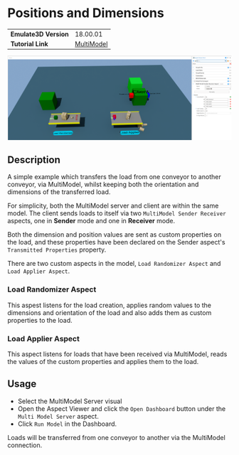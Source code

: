# Positions and Dimensions
|||
|-|-|
|**Emulate3D Version**|18.00.01|
|**Tutorial Link**|[MultiModel](https://store.sim3d.com/demo3d_2025/multimodel)|

![Positions and Dimensions](positions_and_dimensions.png)

## Description
A simple example which transfers the load from one conveyor to another conveyor, via MultiModel, whilst keeping both the orientation and dimensions of the transferred load.

For simplicity, both the MultiModel server and client are within the same model. The client sends loads to itself via two `MultiModel Sender Receiver` aspects, one in **Sender** mode and one in **Receiver** mode. 

Both the dimension and position values are sent as custom properties on the load, and these properties have been declared on the Sender aspect's `Transmitted Properties` property.

There are two custom aspects in the model, `Load Randomizer Aspect` and `Load Applier Aspect`.
### Load Randomizer Aspect
This aspest listens for the load creation, applies random values to the dimensions and orientation of the load and also adds them as custom properties to the load.

### Load Applier Aspect
This aspect listens for loads that have been received via MultiModel, reads the values of the custom properties and applies them to the load. 

## Usage
- Select the MultiModel Server visual
- Open the Aspect Viewer and click the `Open Dashboard` button under the `Multi Model Server` aspect.
- Click `Run Model` in the Dashboard.

Loads will be transferred from one conveyor to another via the MultiModel connection.

